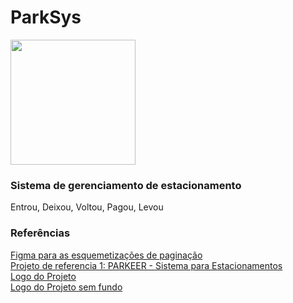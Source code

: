 <h1>ParkSys</h1>
<img src="https://media.discordapp.net/attachments/693980822281125928/1045046511156862978/ParkSys.png" width=200px height=200px>

<h3>Sistema de gerenciamento de estacionamento</h3>

Entrou, Deixou, Voltou, Pagou, Levou

<h3>Referências</h3>
<a href="https://www.figma.com/file/BCvQi1utvOm2X06trxg07X/projeto-de-JAVA?node-id=0%3A1" target= '_blank'>Figma para as esquemetizações de paginação</a><br>
<a href="https://www.parkeer.com.br/" target= '_blank'>Projeto de referencia 1: PARKEER - Sistema para Estacionamentos</a><br>
<a href="https://media.discordapp.net/attachments/693980822281125928/1045046511156862978/ParkSys.png">Logo do Projeto</a><br>
<a href="https://media.discordapp.net/attachments/693980822281125928/1045057423855063171/ParkSys-removebg-preview.png?width=363&height=363">Logo do Projeto sem fundo</a><br>
